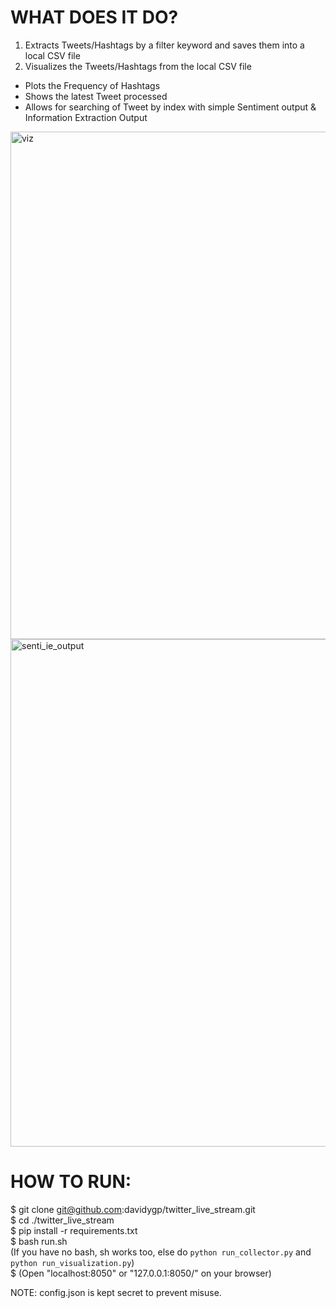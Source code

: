 # WHAT DOES IT DO?
1. Extracts Tweets/Hashtags by a filter keyword and saves them into a local CSV file
2. Visualizes the Tweets/Hashtags from the local CSV file
- Plots the Frequency of Hashtags
- Shows the latest Tweet processed
- Allows for searching of Tweet by index with simple Sentiment output & Information Extraction Output
<img width="812" alt="viz" src="https://user-images.githubusercontent.com/31118924/111952455-258acd80-8b20-11eb-81b1-0831f103c5e8.png">
<img width="812" alt="senti_ie_output" src="https://user-images.githubusercontent.com/31118924/111952475-2e7b9f00-8b20-11eb-8a36-bf194f135e65.png">



# HOW TO RUN:  
$ git clone git@github.com:davidygp/twitter_live_stream.git  
$ cd ./twitter_live_stream  
$ pip install -r requirements.txt  
$ bash run.sh  
(If you have no bash, sh works too, else do `python run_collector.py` and `python run_visualization.py`)  
$ (Open "localhost:8050" or "127.0.0.1:8050/"  on your browser)  

NOTE: config.json is kept secret to prevent misuse.
